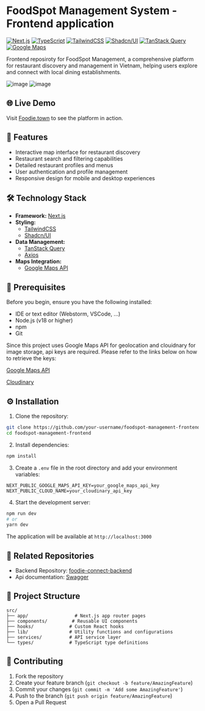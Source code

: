 # FoodSpot Management System - Frontend application

[![Next.js](https://img.shields.io/badge/Next.js-13.0-black?style=flat&logo=next.js)](https://nextjs.org/)
[![TypeScript](https://img.shields.io/badge/TypeScript-5.0-blue?style=flat&logo=typescript)](https://www.typescriptlang.org/)
[![TailwindCSS](https://img.shields.io/badge/TailwindCSS-3.0-blue?style=flat&logo=tailwind-css)](https://tailwindcss.com/)
[![Shadcn/UI](https://img.shields.io/badge/Shadcn/UI-Latest-black?style=flat)](https://ui.shadcn.com/)
[![TanStack Query](https://img.shields.io/badge/TanStack_Query-v5-red?style=flat&logo=react-query)](https://tanstack.com/query/latest)
[![Google Maps](https://img.shields.io/badge/Google_Maps_API-Latest-green?style=flat&logo=google-maps)](https://developers.google.com/maps)

Frontend reposiroty for FoodSpot Management, a comprehensive platform for restaurant discovery and management in Vietnam, helping users explore and connect with local dining establishments.

![image](https://github.com/user-attachments/assets/09af7be6-1737-4ee3-ba50-de2d7e239e2a)
![image](https://github.com/user-attachments/assets/8d55d2d3-86c2-479b-bc41-d31f146e3d43)

## 🌐 Live Demo

Visit [Foodie.town](https://foodie.town) to see the platform in action.

## 🚀 Features

- Interactive map interface for restaurant discovery
- Restaurant search and filtering capabilities
- Detailed restaurant profiles and menus
- User authentication and profile management
- Responsive design for mobile and desktop experiences

## 🛠️ Technology Stack

- **Framework:** [Next.js](https://nextjs.org/)
- **Styling:**
  - [TailwindCSS](https://tailwindcss.com/)
  - [Shadcn/UI](https://ui.shadcn.com/)
- **Data Management:**
  - [TanStack Query](https://tanstack.com/query/latest)
  - [Axios](https://axios-http.com/)
- **Maps Integration:**
  - [Google Maps API](https://developers.google.com/maps)

## 🔧 Prerequisites

Before you begin, ensure you have the following installed:

- IDE or text editor (Webstorm, VSCode, ...)
- Node.js (v18 or higher)
- npm
- Git

Since this project uses Google Maps API for geolocation and clouidnary for image storage, api keys are required. Please refer to the links below on how to retrieve the keys:

[Google Maps API](https://developers.google.com/maps/documentation/geolocation/get-api-key)

[Cloudinary](https://cloudinary.com/)

## ⚙️ Installation

1. Clone the repository:

```bash
git clone https://github.com/your-username/foodspot-management-frontend.git
cd foodspot-management-frontend
```

2. Install dependencies:

```bash
npm install
```

3. Create a `.env` file in the root directory and add your environment variables:

```env
NEXT_PUBLIC_GOOGLE_MAPS_API_KEY=your_google_maps_api_key
NEXT_PUBLIC_CLOUD_NAME=your_cloudinary_api_key
```

4. Start the development server:

```bash
npm run dev
# or
yarn dev
```

The application will be available at `http://localhost:3000`

## 🔗 Related Repositories

- Backend Repository: [foodie-connect-backend](https://github.com/VaderNgo/foodie-connect-backend)
- Api documentation: [Swagger](https://api.foodie.town/swagger/index.html)

## 📝 Project Structure

```
src/
├── app/                 # Next.js app router pages
├── components/         # Reusable UI components
├── hooks/             # Custom React hooks
├── lib/               # Utility functions and configurations
├── services/          # API service layer
└── types/             # TypeScript type definitions
```

## 🤝 Contributing

1. Fork the repository
2. Create your feature branch (`git checkout -b feature/AmazingFeature`)
3. Commit your changes (`git commit -m 'Add some AmazingFeature'`)
4. Push to the branch (`git push origin feature/AmazingFeature`)
5. Open a Pull Request
